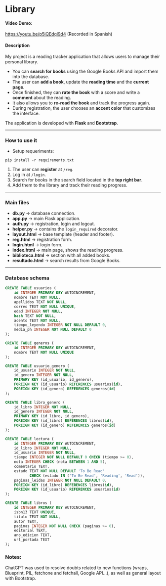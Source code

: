 # Library

#### Video Demo: 
https://youtu.be/p5iQEdql9d4
(Recorded in Spanish)
#### Description

My project is a reading tracker application that allows users to manage their personal library.  

- You can **search for books** using the Google Books API and import them into the database.  
- The user can **add a book**, update the **reading time** and the **current page**.  
- Once finished, they can **rate the book** with a score and write a **comment** about the reading.  
- It also allows you to **re-read the book** and track the progress again.  
- During registration, the user chooses an **accent color** that customizes the interface.  

The application is developed with **Flask** and **Bootstrap**.

---

### How to use it
- Setup requeriments:
```
pip install -r requirements.txt
```
1. The user can **register** at `/reg`.  
2. Log in at `/login`.  
3. Search for books in the search field located in the **top right bar**.  
4. Add them to the library and track their reading progress.  

---

### Main files

- **db.py** → database connection.  
- **app.py** → main Flask application.  
- **auth.py** → registration, login and logout.  
- **helper.py** → contains the `login_required` decorator.  
- **layout.html** → base template (header and footer).  
- **reg.html** → registration form.  
- **login.html** → login form.  
- **index.html** → main page, shows the reading progress.  
- **biblioteca.html** → section with all added books.  
- **resultado.html** → search results from Google Books.  

---

### Database schema

```sql
CREATE TABLE usuarios (
    id INTEGER PRIMARY KEY AUTOINCREMENT,
    nombre TEXT NOT NULL,
    apellidos TEXT NOT NULL,
    correo TEXT NOT NULL UNIQUE,
    edad INTEGER NOT NULL,
    hash TEXT NOT NULL,
    acento TEXT NOT NULL,
    tiempo_leyendo INTEGER NOT NULL DEFAULT 0,
    media_ph INTEGER NOT NULL DEFAULT 0
);

CREATE TABLE generos (
    id INTEGER PRIMARY KEY AUTOINCREMENT,
    nombre TEXT NOT NULL UNIQUE
);

CREATE TABLE usuario_genero (
    id_usuario INTEGER NOT NULL,
    id_genero INTEGER NOT NULL,
    PRIMARY KEY (id_usuario, id_genero),
    FOREIGN KEY (id_usuario) REFERENCES usuarios(id),
    FOREIGN KEY (id_genero) REFERENCES generos(id)
);

CREATE TABLE libro_genero (
    id_libro INTEGER NOT NULL,
    id_genero INTEGER NOT NULL,
    PRIMARY KEY (id_libro, id_genero),
    FOREIGN KEY (id_libro) REFERENCES libros(id),
    FOREIGN KEY (id_genero) REFERENCES generos(id)
);

CREATE TABLE lectura (
    id INTEGER PRIMARY KEY AUTOINCREMENT,
    id_libro INTEGER NOT NULL,
    id_usuario INTEGER NOT NULL,
    tiempo INTEGER NOT NULL DEFAULT 0 CHECK (tiempo >= 0),
    nota INTEGER CHECK (nota BETWEEN 1 AND 5),
    comentario TEXT,
    estado TEXT NOT NULL DEFAULT 'To Be Read'
           CHECK (estado IN ('To Be Read', 'Reading', 'Read')),
    paginas_leidas INTEGER NOT NULL DEFAULT 0,
    FOREIGN KEY (id_libro) REFERENCES libros(id),
    FOREIGN KEY (id_usuario) REFERENCES usuarios(id)
);

CREATE TABLE libros (
    id INTEGER PRIMARY KEY AUTOINCREMENT,
    isbn13 TEXT UNIQUE,
    titulo TEXT NOT NULL,
    autor TEXT,
    paginas INTEGER NOT NULL CHECK (paginas >= 0),
    editorial TEXT,
    ano_edicion TEXT,
    url_portada TEXT
);
```
### Notes:
ChatGPT was used to resolve doubts related to new functions (wraps, Blueprint, PIL, fetchone and fetchall, Google API…), as well as general layout with Bootstrap.
